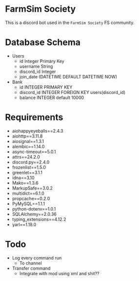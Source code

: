 # FarmSim Society

This is a discord bot used in the `FarmSim Society` FS community.

# Database Schema

- Users
    - id Integer Primary Key
    - username String
    - discord_id Integer
    - join_date (DATETIME DEFAULT DATETIME NOW)
- Bank
    - id INTEGER PRIMARY KEY
    - discord_id INTEGER FOREIGN KEY users(discord_id)
    - balance INTEGER default 10000

# Requirements

- aiohappyeyeballs==2.4.3
- aiohttp==3.11.8
- aiosignal==1.3.1
- alembic==1.14.0
- async-timeout==5.0.1
- attrs==24.2.0
- discord.py==2.4.0
- frozenlist==1.5.0
- greenlet==3.1.1
- idna==3.10
- Mako==1.3.6
- MarkupSafe==3.0.2
- multidict==6.1.0
- propcache==0.2.0
- PyMySQL==1.1.1
- python-dotenv==1.0.1
- SQLAlchemy==2.0.36
- typing_extensions==4.12.2
- yarl==1.18.0

# Todo

- Log every command run
    - To channel
- Transfer command
  - Integrate with mod using xml and shit??

